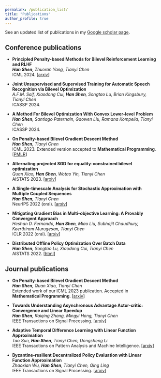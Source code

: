 ```yaml
---
permalink: /publication_list/
title: "Publications"
author_profile: true
---
```


See an updated list of publications in my [Google scholar page](https://scholar.google.com/citations?user=UeWSr6oAAAAJ&hl=en).

## Conference publications

* <b>Principled Penalty-based Methods for Bilevel Reinforcement Learning and RLHF</b>\
*<b>Han Shen</b>, Zhuoran Yang, Tianyi Chen*\
ICML 2024. [[arxiv](https://arxiv.org/abs/2402.06886)]

* <b>Joint Unsupervised and Supervised Training for Automatic Speech Recognition via Bilevel Optimization</b>\
*A.F.M. Saif, Xiaodong Cui, <b>Han Shen</b>, Songtao Lu, Brian Kingsbury, Tianyi Chen*\
ICASSP 2024.

* <b>A Method For Bilevel Optimization With Convex Lower-level Problem</b>\
*<b>Han Shen</b>, Santiago Paternain, Gaowen Liu, Ramana Kompella, Tianyi Chen*\
ICASSP 2024.

* <b>On Penalty-based Bilevel Gradient Descent Method</b>\
*<b>Han Shen</b>, Tianyi Chen*\
ICML 2023. Extended version accepted to <b>Mathematical Programming</b>. [[PMLR](https://proceedings.mlr.press/v202/shen23c.html)]

* <b>Alternating projected SGD for equality-constrained bilevel optimization</b>\
*Quan Xiao, <b>Han Shen</b>, Wotao Yin, Tianyi Chen*\
AISTATS 2023. [[arxiv](https://arxiv.org/abs/2211.07096)]

* <b>A Single-timescale Analysis for Stochastic Approximation with Multiple Coupled Sequences</b>\
*<b>Han Shen</b>, Tianyi Chen*\
NeurIPS 2022 (oral). [[arxiv](https://arxiv.org/abs/2206.10414)]


* <b>Mitigating Gradient Bias in Multi-objective Learning: A Provably Convergent Approach</b>\
*Heshan D. Fernando, <b>Han Shen</b>, Miao Liu, Subhajit Chaudhury, Keerthiram Murugesan, Tianyi Chen*\
ICLR 2022 (oral). [[arxiv](https://arxiv.org/abs/2210.12624)]

* <b>Distributed Offline Policy Optimization Over Batch Data</b>\
*<b>Han Shen</b>, Songtao Lu, Xiaodong Cui, Tianyi Chen*\
AISTATS 2022. [[html](https://proceedings.mlr.press/v206/shen23b.html)]


## Journal publications

* <b>On Penalty-based Bilevel Gradient Descent Method</b>\
*<b>Han Shen</b>, Quan Xiao, Tianyi Chen*\
Extended work of our ICML 2023 publication. Accepted in <b>Mathematical Programming</b>. [[arxiv](https://arxiv.org/abs/2302.05185)]

* <b>Towards Understanding Asynchronous Advantage Actor-critic: Convergence and Linear Speedup</b>\
*<b>Han Shen</b>, Kaiqing Zhang, Mingyi Hong, Tianyi Chen*\
IEEE Transactions on Signal Processing. [[arxiv](https://arxiv.org/abs/2012.15511)]

* <b>Adaptive Temporal Difference Learning with Linear Function Approximation</b>\
*Tao Sun, <b>Han Shen</b>, Tianyi Chen, Dongsheng Li*\
 IEEE Transactions on Pattern Analysis and Machine Intelligence. [[arxiv](https://arxiv.org/abs/2002.08537)]

* <b>Byzantine-resilient Decentralized Policy Evaluation with Linear Function Approximation</b>\
*Zhaoxian Wu, <b>Han Shen</b>, Tianyi Chen, Qing Ling*\
IEEE Transactions on Signal Processing. [[arxiv](https://arxiv.org/abs/2009.11146)]
